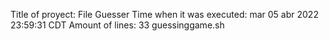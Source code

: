 Title of proyect: File Guesser
Time when it was executed: 
mar 05 abr 2022 23:59:31 CDT
Amount of lines: 
33 guessinggame.sh
